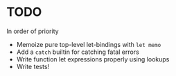 # TODO

In order of priority

- Memoize pure top-level let-bindings with `let memo`
- Add a `catch` builtin for catching fatal errors
- Write function let expressions properly using lookups
- Write tests!
